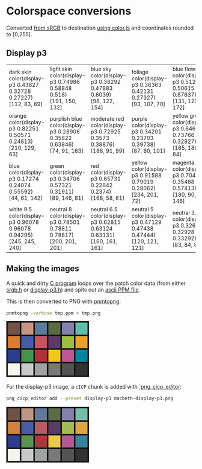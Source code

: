 # Colorspace conversions

Converted [from sRGB](../README.md) to destination [using color.js](https://colorjs.io/apps/convert/?color=rgb(199%20148%20129)&precision=5) and coordinates rounded to [0,255].

## Display p3

<table>
<tr>
<td>dark skin<br>color(display-p3 0.43827 0.32728 0.27227)<br>[112, 83, 69]</td>
<td>light skin<br>color(display-p3 0.74986 0.58848 0.518)<br>[191, 150, 132]</td>
<td>blue sky<br>color(display-p3 0.38292 0.47883 0.6039)<br>[98, 122, 154]</td>
<td>foliage<br>color(display-p3 0.36363 0.42131 0.27327)<br>[93, 107, 70]</td>
<td>blue flower</br>color(display-p3 0.51234 0.50615 0.67637)<br>[131, 129, 172]</td>
<td>bluish green<br>color(display-p3 0.46549 0.73637 0.67618)<br>[119, 188, 172]</td>
</tr>
<tr>
<td>orange<br>color(display-p3 0.82251 0.50571 0.24813)<br>[210, 129, 63]</td>
<td>purplish blue<br>color(display-p3 0.28908 0.35822 0.63846)<br>[74, 91, 163]</td>
<td>moderate red<br>color(display-p3 0.72925 0.3573 0.38876)<br>[186, 91, 99]</td>
<td>purple<br>color(display-p3 0.34201 0.23703 0.39738)<br>[87, 60, 101]</td>
<td>yellow green</br>color(display-p3 0.64646 0.73766 0.32827)<br>[165, 188, 84]</td>
<td>orange yellow<br>color(display-p3 0.86577 0.64673 0.26777)<br>[221, 165, 68]</td>
</tr>
<tr>
<td>blue<br>color(display-p3 0.17274 0.24074 0.55592)<br>[44, 61, 142]</td>
<td>green<br>color(display-p3 0.34706 0.57321 0.31911)<br>[89, 146, 81]</td>
<td>red<br>color(display-p3 0.65731 0.22642 0.2374)<br>[168, 58, 61]</td>
<td>yellow<br>color(display-p3 0.91588 0.79019 0.28062)<br>[234, 201, 72]</td>
<td>magenta</br>color(display-p3 0.70444 0.35488 0.57413)<br>[180, 90, 146]</td>
<td>desat_cyan<br>color(display-p3 0.22558 0.51352 0.6156)<br>[58, 131, 157]</td>
</tr>
<tr>
<td>white 9.5<br>color(display-p3 0.96078 0.96078 0.94295)<br>[245, 245, 240]</td>
<td>neutral 8<br>color(display-p3 0.78501 0.78811 0.78817)<br>[200, 201, 201]</td>
<td>neutral 6.5<br>color(display-p3 0.62815 0.63124 0.63131)<br>[160, 161, 161]</td>
<td>neutral 5<br>color(display-p3 0.47129 0.47438 0.47444)<br>[120, 121, 121]</td>
<td>neutral 3.5<br>color(display-p3 0.32619 0.32928 0.33292)<br>[83, 84, 85]</td>
<td>black 2<br>color(display-p3 0.19608 0.19608 0.19608)<br>[50, 50, 50]</td>
</tr>
</table>

## Making the images

A quick and dirty [C program](./macbeth.c) loops over the patch color data
(from either [srgb.h](./srgb.h) or [display-p3.h](display-p3.h))
and spits out an [ascii PPM file](https://netpbm.sourceforge.net/doc/ppm.html).

This is then converted to PNG with
[pnmtopng](https://netpbm.sourceforge.net/doc/pnmtopng.html):

```bash
pnmtopng -verbose tmp.ppm > tmp.png
```

![srgb](./img/macbeth-srgb.png)

For the display-p3 image, a `cICP` chunk is added with
[`png_cicp_editor](https://github.com/ProgramMax/png_cicp_editor):

```bash
png_cicp_editor add --preset display-p3 macbeth-display-p3.png
```

![display p3](./img/macbeth-display-p3.png)
